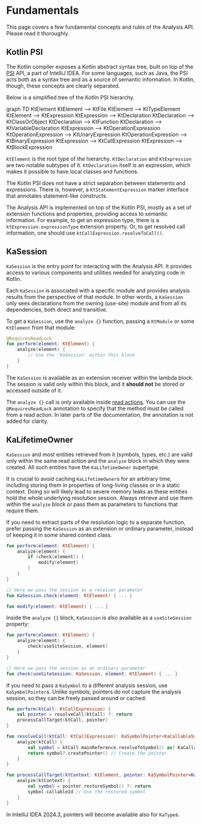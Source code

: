 # Fundamentals

This page covers a few fundamental concepts and rules of the Analysis API. Please read it thoroughly.

## Kotlin PSI

The Kotlin compiler exposes a Kotlin abstract syntax tree, built on top of
the [PSI](https://plugins.jetbrains.com/docs/intellij/psi.html) API, a part of IntelliJ IDEA. For some languages, such
as Java, the PSI acts both as a syntax tree and as a source of semantic information. In Kotlin, though, these concepts
are clearly separated.

Below is a simplified tree of the Kotlin PSI hierarchy.

<code-block lang="mermaid">
graph TD
  KtElement
  KtElement --> KtFile
  KtElement --> KtTypeElement
  KtElement --> KtExpression
  KtExpression --> KtDeclaration
  KtDeclaration --> KtClassOrObject
  KtDeclaration --> KtFunction
  KtDeclaration --> KtVariableDeclaration
  KtExpression --> KtOperationExpression
  KtOperationExpression --> KtUnaryExpression
  KtOperationExpression --> KtBinaryExpression
  KtExpression --> KtCallExpression
  KtExpression --> KtBlockExpression
</code-block>

`KtElement` is the root type of the hierarchy. `KtDeclaration` and `KtExpression` are two notable subtypes of
it. `KtDeclaration` itself is an expression, which makes it possible to have local classes and functions.

The Kotlin PSI does not have a strict separation between statements and expressions. There is, however,
a `KtStatementExpression` marker interface that annotates statement-like constructs.

The Analysis API is implemented on top of the Kotlin PSI, mostly as a set of extension functions and properties,
providing access to semantic information. For example, to get an expression type, there is
a `ktExpression.expressionType` extension property. Or, to get resolved call information, one should
use `ktCallExpression.resolveToCall()`.

## KaSession

`KaSession` is the entry point for interacting with the Analysis API. It provides access to various components and
utilities needed for analyzing code in Kotlin.

Each `KaSession` is associated with a specific module and provides analysis results from the perspective of that module.
In other words, a `KaSession` only sees declarations from the owning (use-site) module and from all its dependencies,
both direct and transitive.

To get a `KaSession`, use the `analyze {}` function, passing a `KtModule` or some `KtElement` from that module:

```Kotlin
@RequiresReadLock
fun perform(element: KtElement) {
    analyze(element) {
        // Use the 'KaSession' within this block
    }
}
```

The `KaSession` is available as an extension receiver within the lambda block. The session is valid only within this
block, and it **should not** be stored or accessed outside of it.

The `analyze {}` call is only available
inside [read actions](https://plugins.jetbrains.com/docs/intellij/general-threading-rules.html#read-access). You can use
the `@RequiresReadLock` annotation to specify that the method must be called from a read action. In later parts of the
documentation, the annotation is not added for clarity.

## KaLifetimeOwner

`KaSession` and most entities retrieved from it (symbols, types, etc.) are valid only within the same read action and
the `analyze` block in which they were created. All such entities have the `KaLifetimeOwner` supertype.

It is crucial to avoid caching `KaLifetimeOwner`s for an arbitrary time, including storing them in properties of
long-living classes or in a static context. Doing so will likely lead to severe memory leaks as these entities hold the
whole underlying resolution session. Always retrieve and use them within the `analyze` block or pass them as parameters
to functions that require them.

If you need to extract parts of the resolution logic to a separate function, prefer passing the `KaSession` as an
extension or ordinary parameter, instead of keeping it in some shared context class.

```Kotlin
fun perform(element: KtElement) {
    analyze(element) {
        if (check(element)) {
            modify(element)
        }
    }
}

// Here we pass the session as a receiver parameter
fun KaSession.check(element: KtElement) { ... }

fun modify(element: KtElement) { ... }
```

Inside the `analyze {}` block, `KaSession` is also available as a `useSiteSession` property:

```Kotlin
fun perform(element: KtElement) {
    analyze(element) {
        check(useSiteSession, element)
    }
}

// Here we pass the session as an ordinary parameter
fun check(useSiteSession: KaSession, element: KtElement) { ... }
```

If you need to pass a `KaSymbol` to a different analysis session, use `KaSymbolPointer`s. Unlike symbols, pointers do
not capture the analysis session, so they can be freely passed around or cached:

```Kotlin
fun perform(ktCall: KtCallExpression) {
    val pointer = resolveCall(ktCall) ?: return
    processCallTarget(ktCall, pointer)
}

fun resolveCall(ktCall: KtCallExpression): KaSymbolPointer<KaCallableSymbol>? {
    analyze(ktCall) {
        val symbol = ktCall.mainReference.resolveToSymbol() as? KaCallableSymbol
        return symbol?.createPointer() // Create the pointer
    }
}

fun processCallTarget(ktContext: KtElement, pointer: KaSymbolPointer<KaCallableSymbol>) {
    analyze(ktContext) {
        val symbol = pointer.restoreSymbol() ?: return
        symbol.callableId // Use the restored symbol
    }
}
```

<note>
    In IntelliJ IDEA 2024.3, pointers will become available also for <code>KaType</code>s.
</note>